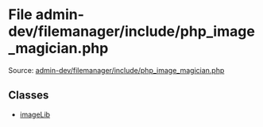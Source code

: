 File admin-dev/filemanager/include/php_image_magician.php
=========

Source: [admin-dev/filemanager/include/php_image_magician.php](https://github.com/PrestaShop/PrestaShop/blob/1.6.1.3/admin-dev/filemanager/include/php_image_magician.php)


Classes
-------

* [imageLib](class.imageLib.md)

